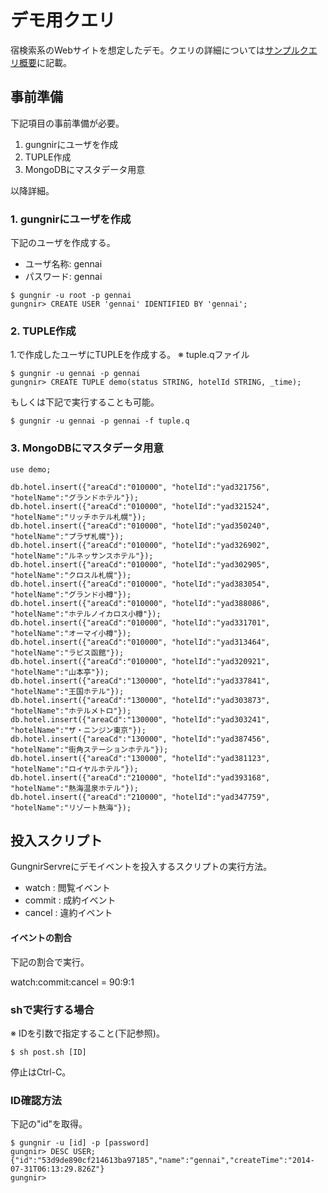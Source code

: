# デモ用クエリ

宿検索系のWebサイトを想定したデモ。クエリの詳細については[サンプルクエリ概要](QUERY.md)に記載。

## 事前準備

下記項目の事前準備が必要。

1. gungnirにユーザを作成
2. TUPLE作成
3. MongoDBにマスタデータ用意

以降詳細。

### 1. gungnirにユーザを作成

下記のユーザを作成する。

* ユーザ名称: gennai
* パスワード: gennai

```
$ gungnir -u root -p gennai
gungnir> CREATE USER 'gennai' IDENTIFIED BY 'gennai';
```

### 2. TUPLE作成

1.で作成したユーザにTUPLEを作成する。
※ tuple.qファイル

```
$ gungnir -u gennai -p gennai
gungnir> CREATE TUPLE demo(status STRING, hotelId STRING, _time);
```

もしくは下記で実行することも可能。

```
$ gungnir -u gennai -p gennai -f tuple.q
```

### 3. MongoDBにマスタデータ用意

```
use demo;

db.hotel.insert({"areaCd":"010000", "hotelId":"yad321756", "hotelName":"グランドホテル"});
db.hotel.insert({"areaCd":"010000", "hotelId":"yad321524", "hotelName":"リッチホテル札幌"});
db.hotel.insert({"areaCd":"010000", "hotelId":"yad350240", "hotelName":"プラザ札幌"});
db.hotel.insert({"areaCd":"010000", "hotelId":"yad326902", "hotelName":"ルネッサンスホテル"});
db.hotel.insert({"areaCd":"010000", "hotelId":"yad302905", "hotelName":"クロスル札幌"});
db.hotel.insert({"areaCd":"010000", "hotelId":"yad383054", "hotelName":"グランド小樽"});
db.hotel.insert({"areaCd":"010000", "hotelId":"yad388086", "hotelName":"ホテルノイカロス小樽"});
db.hotel.insert({"areaCd":"010000", "hotelId":"yad331701", "hotelName":"オーマイ小樽"});
db.hotel.insert({"areaCd":"010000", "hotelId":"yad313464", "hotelName":"ラピス函館"});
db.hotel.insert({"areaCd":"010000", "hotelId":"yad320921", "hotelName":"山本亭"});
db.hotel.insert({"areaCd":"130000", "hotelId":"yad337841", "hotelName":"王国ホテル"});
db.hotel.insert({"areaCd":"130000", "hotelId":"yad303873", "hotelName":"ホテルメトロ"});
db.hotel.insert({"areaCd":"130000", "hotelId":"yad303241", "hotelName":"ザ・ニンジン東京"});
db.hotel.insert({"areaCd":"130000", "hotelId":"yad387456", "hotelName":"街角ステーションホテル"});
db.hotel.insert({"areaCd":"130000", "hotelId":"yad381123", "hotelName":"ロイヤルホテル"});
db.hotel.insert({"areaCd":"210000", "hotelId":"yad393168", "hotelName":"熱海温泉ホテル"});
db.hotel.insert({"areaCd":"210000", "hotelId":"yad347759", "hotelName":"リゾート熱海"});
```

## 投入スクリプト

GungnirServreにデモイベントを投入するスクリプトの実行方法。

* watch : 閲覧イベント
* commit : 成約イベント
* cancel : 違約イベント

#### イベントの割合

下記の割合で実行。

watch:commit:cancel = 90:9:1

### shで実行する場合

※ IDを引数で指定すること(下記参照)。

```
$ sh post.sh [ID]
```

停止はCtrl-C。

### ID確認方法

下記の"id"を取得。

```
$ gungnir -u [id] -p [password]
gungnir> DESC USER;
{"id":"53d9de890cf214613ba97185","name":"gennai","createTime":"2014-07-31T06:13:29.826Z"}
gungnir>
```
